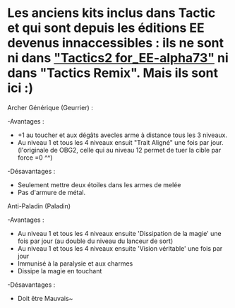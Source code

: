 # Les anciens kits inclus dans Tactic et qui sont depuis les éditions EE devenus innaccessibles : ils ne sont ni dans ["Tactics2 for_EE-alpha73"](https://forums.beamdog.com/discussion/41242/tactics-mod-bg2ee-compatibility-conversion-and-beta-test/p1) ni dans "Tactics Remix".  Mais ils sont ici :)

Archer Générique (Geurrier) :

-Avantages :
- +1 au toucher et aux dégâts avecles arme à distance tous les 3 niveaux.
- Au niveau 1 et tous les 4 niveaux ensuit "Trait Aligné" une fois par jour. (l'originale de OBG2, celle qui au niveau 12 permet de tuer la cible par force =0 ^^)

-Désavantages :
- Seulement mettre deux étoiles dans les armes de melée
- Pas d'armure de métal.
 

Anti-Paladin (Paladin)

-Avantages :
- Au niveau 1 et tous les 4 niveaux ensuite 'Dissipation de la magie' une fois par jour (au double du niveau du lanceur de sort)
- Au niveau 1 et tous les 4 niveaux ensuite 'Vision véritable' une fois par jour
- Immunisé à la paralysie et aux charmes
- Dissipe la magie en touchant

-Désavantages :
- Doit être Mauvais~
